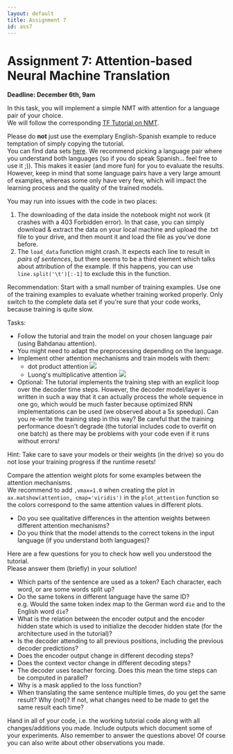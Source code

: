 ```yaml
---
layout: default
title: Assignment 7
id: ass7
---
```


# Assignment 7: Attention-based Neural Machine Translation
**Deadline: December 6th, 9am**

In this task, you will implement a simple NMT with attention for a language pair 
of your choice.  
We will follow the corresponding 
[TF Tutorial on NMT](https://www.tensorflow.org/tutorials/text/nmt_with_attention).

Please do **not** just use the exemplary English-Spanish example to reduce temptation
 of simply copying the tutorial.  
You can find data sets [here](http://www.manythings.org/anki/). We recommend
 picking a language pair where you understand both languages (so if you do speak 
 Spanish... feel free to use it ;)). 
This makes it easier (and more fun) for you to evaluate the results.
However, keep in mind that some language pairs have a very large amount of examples,
whereas some only have very few, which will impact the learning process and the
quality of the trained models.

You may run into issues with the code in two places:
1. The downloading of the data inside the notebook might not work (it crashes
with a 403 Forbidden error). In that case, you can simply download & extract the
data on your local machine and upload the .txt file to your drive, and then mount
it and load the file as you've done before.
2. The `load_data` function might crash. It expects each line to result in
*pairs of sentences*, but there seems to be a third element which talks about
attribution of the example. If this happens, you can use `line.split('\t')[:-1]` to
exclude this in the function.

Recommendation: Start with a small number of training examples. Use one of the 
training examples to evaluate whether training worked properly. 
Only switch to the complete data set if you're sure that your code works, 
because training is quite slow.

Tasks:
- Follow the tutorial and train the model on your chosen language pair 
(using Bahdanau attention).
- You might need to adapt the preprocessing depending on the language.
- Implement other attention mechanisms and train models with them:
  - dot product attention <img src="https://latex.codecogs.com/svg.latex?h_t^T%20\cdot%20\overline{h}_s" />
  - Luong's multiplicative attention <img src="https://latex.codecogs.com/svg.latex?h_t^T%20W%20\overline{h}_s" />
- Optional: The tutorial implements the training step with an explicit loop
  over the decoder time steps. However, the decoder model/layer is written in
  such a way that it can actually process the whole sequence in one go, which
  would be much faster because optimized RNN implementations can be used 
  (we observed about a 5x speedup).
  Can you re-write the training step in this way? Be careful that the training
  performance doesn't degrade (the tutorial includes code to overfit on one 
  batch) as there may be problems with your code even if it runs without errors!
    

Hint: Take care to save your models or their weights (in the drive) 
so you do not lose your
training progress if the runtime resets!

Compare the attention weight plots for some examples between the attention 
mechanisms.  
We recommend to add `,vmax=1.0` when creating the plot in 
`ax.matshow(attention, cmap='viridis')` in the `plot_attention` function
so the colors correspond to the same 
attention values in different plots. 
- Do you see qualitative differences in the attention weights between different
 attention mechanisms?  
- Do you think that the model attends to the correct tokens in the input language
 (if you understand both languages)?

Here are a few questions for you to check how well you understood the tutorial.  
Please answer them (briefly) in your solution!  
- Which parts of the sentence are used as a token? Each character, each word, 
or are some words split up?
- Do the same tokens in different language have the same ID?   
  e.g. Would the same token index map to the German word `die` and to the 
  English word `die`?
- What is the relation between the encoder output and the encoder hidden state
 which is used to initialize the decoder hidden state 
 (for the architecture used in the tutorial)?
- Is the decoder attending to all previous positions, including the previous
 decoder predictions?
- Does the encoder output change in different decoding steps?
- Does the context vector change in different decoding steps?
- The decoder uses teacher forcing. Does this mean the time steps can be computed
 in parallel?
- Why is a mask applied to the loss function?
- When translating the same sentence multiple times, do you get the same result?
Why (not)? If not, what changes need to be made to get the same result each time?

Hand in all of your code, i.e. the working tutorial code along with all changes/additions you made. Include outputs which document some of your experiments. Also
remember to answer the questions above! Of course you can also write about other
observations you made.
